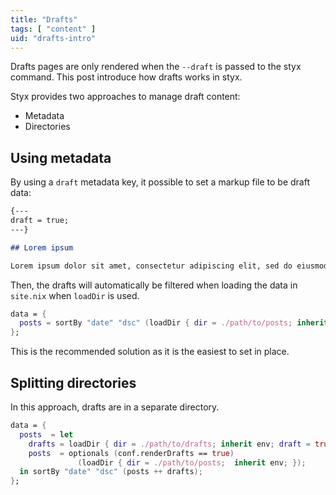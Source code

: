 ```yaml
---
title: "Drafts"
tags: [ "content" ]
uid: "drafts-intro"
---
```


Drafts pages are only rendered when the `--draft` is passed to the styx command.
This post introduce how drafts works in styx.

<!--more-->

Styx provides two approaches to manage draft content:

- Metadata
- Directories


## Using metadata

By using a `draft` metadata key, it possible to set a markup file to be draft data:

```markdown
{---
draft = true;
---}

## Lorem ipsum

Lorem ipsum dolor sit amet, consectetur adipiscing elit, sed do eiusmod tempor incididunt ut labore et dolore magna aliqua.
```

Then, the drafts will automatically be filtered when loading the data in `site.nix` when `loadDir` is used.

```nix
data = {
  posts = sortBy "date" "dsc" (loadDir { dir = ./path/to/posts; inherit env; });
};
```

This is the recommended solution as it is the easiest to set in place.


## Splitting directories

In this approach, drafts are in a separate directory.

```nix
data = {
  posts  = let
    drafts = loadDir { dir = ./path/to/drafts; inherit env; draft = true; });
    posts  = optionals (conf.renderDrafts == true)
               (loadDir { dir = ./path/to/posts;  inherit env; });
  in sortBy "date" "dsc" (posts ++ drafts);
};
```
